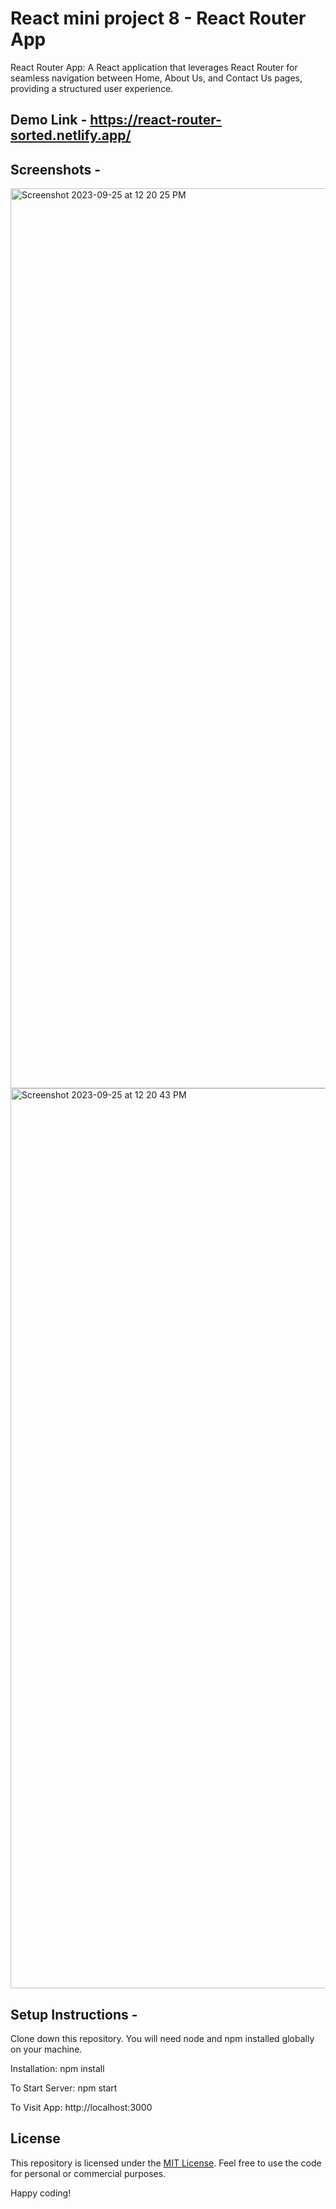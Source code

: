 # React mini project 8 - React Router App
React Router App: A React application that leverages React Router for seamless navigation between Home, About Us, and Contact Us pages, providing a structured user experience.

## Demo Link - https://react-router-sorted.netlify.app/

## Screenshots -

<img width="1440" alt="Screenshot 2023-09-25 at 12 20 25 PM" src="https://github.com/praduman20/React-Router-App-React-mini-project-8/assets/87388316/a3fe3256-918b-45bb-a7d2-4929166a927f">

<img width="1440" alt="Screenshot 2023-09-25 at 12 20 43 PM" src="https://github.com/praduman20/React-Router-App-React-mini-project-8/assets/87388316/02544670-3261-42a1-823b-2d6e60874854">

## Setup Instructions -

Clone down this repository. You will need node and npm installed globally on your machine.

Installation: npm install

To Start Server: npm start

To Visit App: http://localhost:3000

## License

This repository is licensed under the [MIT License](https://opensource.org/license/mit/). Feel free to use the code for personal or commercial purposes.

Happy coding!

